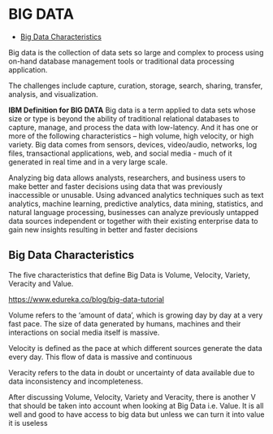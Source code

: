 # BIG DATA
* [Big Data Characteristics](#big-data-characteristics)

Big data is the collection of data sets so large and complex to process using on-hand database management tools or traditional data processing application.

The challenges include capture, curation, storage, search, sharing, transfer, analysis, and visualization.

**IBM Definition for BIG DATA**
Big data is a term applied to data sets whose size or type is beyond the ability of traditional relational databases to capture, manage, and process the data with low-latency. And it has one or more of the following characteristics – high volume, high velocity, or high variety. Big data comes from sensors, devices, video/audio, networks, log files, transactional applications, web, and social media - much of it generated in real time and in a very large scale.

Analyzing big data allows analysts, researchers, and business users to make better and faster decisions using data that was previously inaccessible or unusable. Using advanced analytics techniques such as text analytics, machine learning, predictive analytics, data mining, statistics, and natural language processing, businesses can analyze previously untapped data sources independent or together with their existing enterprise data to gain new insights resulting in better and faster decisions

## Big Data Characteristics

The five characteristics that define Big Data is Volume, Velocity, Variety, Veracity and Value.

https://www.edureka.co/blog/big-data-tutorial

Volume refers to the ‘amount of data’, which is growing day by day at a very fast pace. The size of data generated by humans, machines and their interactions on social media itself is massive.


Velocity is defined as the pace at which different sources generate the data every day. This flow of data is massive and continuous

Veracity refers to the data in doubt or uncertainty of data available due to data inconsistency and incompleteness.

After discussing Volume, Velocity, Variety and Veracity, there is another V that should be taken into account when looking at Big Data i.e. Value. It is all well and good to have access to big data but unless we can turn it into value it is useless




